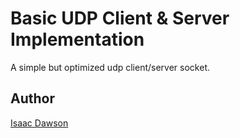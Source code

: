 Basic UDP Client & Server Implementation
========================================

A simple but optimized udp client/server socket.

## Author
[Isaac Dawson](https://github.com/wirepair)